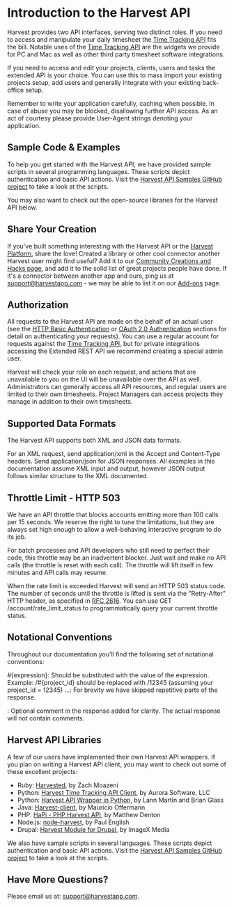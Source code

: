 # Introduction to the Harvest API

Harvest provides two API interfaces, serving two distinct roles. If you need to access and manipulate your daily timesheet the [Time Tracking API](https://github.com/harvesthq/api/blob/master/Timesheet%20API/Time%20Tracking.md) fits the bill. Notable uses of the [Time Tracking API](https://github.com/harvesthq/api/blob/master/Timesheet%20API/Time%20Tracking.md) are the widgets we provide for PC and Mac as well as other third party timesheet software integrations.

If you need to access and edit your projects, clients, users and tasks the extended API is your choice. You can use this to mass import your existing projects setup, add users and generally integrate with your existing back-office setup.

Remember to write your application carefully, caching when possible. In case of abuse you may be blocked, disallowing further API access. As an act of courtesy please provide User-Agent strings denoting your application.

## Sample Code & Examples

To help you get started with the Harvest API, we have provided sample scripts in several programming languages. These scripts depict authentication and basic API actions. Visit the [Harvest API Samples GitHub project](http://github.com/harvesthq/harvest_api_samples) to take a look at the scripts.

You may also want to check out the open-source libraries for the Harvest API below.

## Share Your Creation

If you've built something interesting with the Harvest API or the [Harvest Platform](http://www.getharvest.com/platform), share the love! Created a library or other cool connector another Harvest user might find useful? Add it to our [Community Creations and Hacks page](https://github.com/harvesthq/api/wiki/Community-Creations-&-Hacks), and add it to the solid list of great projects people have done. If it's a connector between another app and ours, ping us at [support@harvestapp.com](mailto:support@harvestapp.com) - we may be able to list it on our [Add-ons](http://www.getharvest.com/add-ons) page.

## Authorization

All requests to the Harvest API are made on the behalf of an actual user (see the [HTTP Basic Authentication](https://github.com/harvesthq/api/blob/master/Authentication/HTTP%20Basic.md) or [OAuth 2.0 Authentication](https://github.com/harvesthq/api/blob/master/Authentication/OAuth%202.0.md) sections for detail on authenticating your requests). You can use a regular account for requests against the [Time Tracking API](https://github.com/harvesthq/api/blob/master/Timesheet%20API/Time%20Tracking.md), but for private integrations accessing the Extended REST API we recommend creating a special admin user.

Harvest will check your role on each request, and actions that are unavailable to you on the UI will be unavailable over the API as well. Administrators can generally access all API resources, and regular users are limited to their own timesheets. Project Managers can access projects they manage in addition to their own timesheets.

## Supported Data Formats

The Harvest API supports both XML and JSON data formats.

For an XML request, send application/xml in the Accept and Content-Type headers. Send application/json for JSON responses. All examples in this documentation assume XML input and output, however JSON output follows similar structure to the XML documented.

## Throttle Limit - HTTP 503

We have an API throttle that blocks accounts emitting more than 100 calls per 15 seconds. We reserve the right to tune the limitations, but they are always set high enough to allow a well-behaving interactive program to do its job.

For batch processes and API developers who still need to perfect their code, this throttle may be an inadvertent blocker. Just wait and make no API calls (the throttle is reset with each call). The throttle will lift itself in few minutes and API calls may resume.

When the rate limit is exceeded Harvest will send an HTTP 503 status code. The number of seconds until the throttle is lifted is sent via the "Retry-After" HTTP header, as specified in [RFC 2616](http://tools.ietf.org/html/rfc2616#section-14.37). You can use GET /account/rate_limit_status to programmatically query your current throttle status.

## Notational Conventions

Throughout our documentation you'll find the following set of notational conventions:

 #{expression}: Should be substituted with the value of the expression. Example: /#{project_id} should be replaced with /12345 (assuming your project_id = 12345)
 ...: For brevity we have skipped repetitive parts of the response.
 <!-- Comment -->: Optional comment in the response added for clarity. The actual response will not contain comments.

## Harvest API Libraries

A few of our users have implemented their own Harvest API wrappers. If you plan on writing a Harvest API client, you may want to check out some of these excellent projects:

* Ruby: [Harvested](https://github.com/zmoazeni/harvested), by Zach Moazeni
* Python: [Harvest Time Tracking API Client](https://github.com/aurorasoftware/python-harvest), by Aurora Software, LLC
* Python: [Harvest API Wrapper in Python](http://github.com/lann/Harvest), by Lann Martin and Brian Glass
* Java: [Harvest-client](http://github.com/moffermann/harvest-client), by Mauricio Offermann
* PHP: [HaPi - PHP Harvest API](http://labs.mdbitz.com/harvest-api/), by Matthew Denton
* Node.js: [node-harvest](https://github.com/nrub/node-harvest), by Paul English
* Drupal: [Harvest Module for Drupal](http://drupal.org/project/harvest), by ImageX Media

We also have sample scripts in several languages. These scripts depict authentication and basic API actions. Visit the [Harvest API Samples GitHub project](http://github.com/harvesthq/harvest_api_samples) to take a look at the scripts.

## Have More Questions?

Please email us at: [support@harvestapp.com](mailto:support@harvestapp.com).